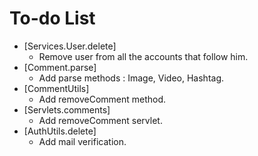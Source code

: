 # To-do List

* [Services.User.delete]
	- Remove user from all the accounts that follow him.
* [Comment.parse]
	- Add parse methods : Image, Video, Hashtag.
* [CommentUtils]
	- Add removeComment method.
* [Servlets.comments]
 	- Add removeComment servlet.
* [AuthUtils.delete]
	- Add mail verification.
